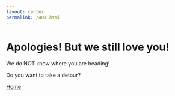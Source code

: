 ```yaml
---
layout: center
permalink: /404.html
---
```


# Apologies! But we still love you!

We do NOT know where you are heading!

Do you want to take a detour?

<div class="mt3">
  <a href="{{ site.baseurl }}/" class="button button-blue button-big">Home</a>
</div>

